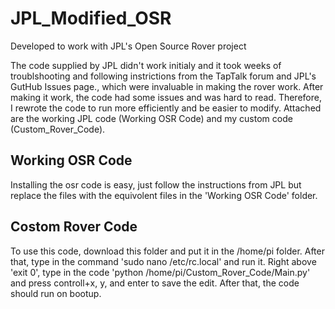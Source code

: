 # JPL_Modified_OSR
Developed to work with JPL's Open Source Rover project

The code supplied by JPL didn't work initialy and it took weeks of troublshooting and following instrictions from the TapTalk forum and JPL's GutHub Issues page., which were invaluable in making the rover work. After making it work, the code had some issues and was hard to read. Therefore, I rewrote the code to run more efficiently and be easier to modify. Attached are the working JPL code (Working OSR Code) and my custom code (Custom_Rover_Code).

## Working OSR Code
Installing the osr code is easy, just follow the instructions from JPL but replace the files with the equivolent files in the 'Working OSR Code' folder.

## Costom Rover Code
To use this code, download this folder and put it in the /home/pi folder. After that, type in the command 'sudo nano /etc/rc.local' and run it. Right above 'exit 0', type in the code 'python /home/pi/Custom_Rover_Code/Main.py' and press controll+x, y, and enter to save the edit. After that, the code should run on bootup.
